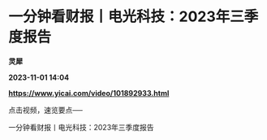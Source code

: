 # 一分钟看财报丨电光科技：2023年三季度报告
**灵犀**

**2023-11-01 14:04**

**https://www.yicai.com/video/101892933.html**

点击视频，速览要点──

一分钟看财报丨电光科技：2023年三季度报告
